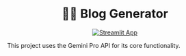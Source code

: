 <h1 align=center>
    📝🤖 Blog Generator
</h1>

<p align=center>
    <a href="https://piyushchugeja-blog-generator.streamlit.app/">
        <img src="https://static.streamlit.io/badges/streamlit_badge_black_white.svg" alt="Streamlit App">
    </a>
</p>


This project uses the Gemini Pro API for its core functionality. 
